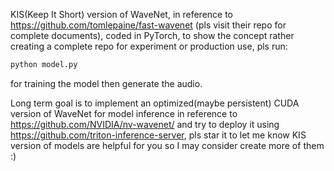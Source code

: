KIS(Keep It Short) version of WaveNet, in reference to https://github.com/tomlepaine/fast-wavenet (pls visit their repo for complete documents), coded in PyTorch, to show the concept rather creating a complete repo for experiment or production use,  pls run:

```sh
python model.py
```

for training the model then generate the audio.

Long term goal is to implement an optimized(maybe persistent) CUDA version of WaveNet for model inference in reference to https://github.com/NVIDIA/nv-wavenet/ and try to deploy it using https://github.com/triton-inference-server, pls star it to let me know KIS version of models are helpful for you so I may consider create more of them :)
